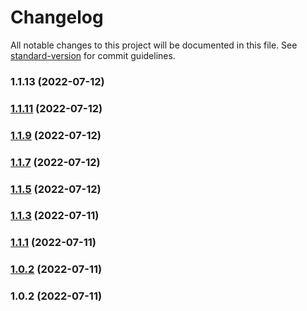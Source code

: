 # Changelog

All notable changes to this project will be documented in this file. See [standard-version](https://github.com/conventional-changelog/standard-version) for commit guidelines.

### 1.1.13 (2022-07-12)

### [1.1.11](https://github.com/mayurrawte/searoutes/compare/v1.1.8...v1.1.11) (2022-07-12)

### [1.1.9](https://github.com/mayurrawte/searoutes/compare/v1.1.6...v1.1.9) (2022-07-12)

### [1.1.7](https://github.com/mayurrawte/searoutes/compare/v1.1.4...v1.1.7) (2022-07-12)

### [1.1.5](https://github.com/mayurrawte/searoutes/compare/v1.1.2...v1.1.5) (2022-07-12)

### [1.1.3](https://github.com/mayurrawte/searoutes/compare/v1.1.0...v1.1.3) (2022-07-11)

### [1.1.1](https://github.com/mayurrawte/searoutes/compare/v1.0.1...v1.1.1) (2022-07-11)

### [1.0.2](https://github.com/mayurrawte/searoutes/compare/v1.0.1...v1.0.2) (2022-07-11)

### 1.0.2 (2022-07-11)
